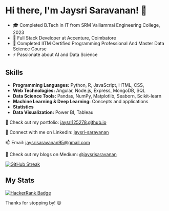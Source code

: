 # Hi there, I'm Jaysri Saravanan! 👋

- 🎓 Completed B.Tech in IT from SRM Valliammai Engineering College, 2023
- 💼 Full Stack Developer at Accenture, Coimbatore
- 📜 Completed IITM Certified Programming Professional And Master Data Science Course
- ⚡ Passionate about AI and Data Science

## Skills
- **Programming Languages:** Python, R, JavaScript, HTML, CSS,
- **Web Technologies:** Angular, Node.js, Express, MongoDB, SQL
- **Data Science Tools:** Pandas, NumPy, Matplotlib, Seaborn, Scikit-learn
- **Machine Learning & Deep Learning:** Concepts and applications
- **Statistics**
- **Data Visualization:** Power BI, Tableau

🚀 Check out my portfolio: [jaysri125278.github.io](https://jaysri125278.github.io/)

🔗 Connect with me on LinkedIn: [jaysri-saravanan](https://www.linkedin.com/in/jaysri-saravanan/)

📫 Email: jaysrisaravanan95@gmail.com

📝 Check out my blogs on Medium: [@jaysrisaravanan](https://medium.com/@jaysrisaravanan)

[![GitHub Streak](https://streak-stats.demolab.com?user=jaysri125278&mode=weekly)](https://git.io/streak-stats)

## My Stats

[![HackerRank Badge](https://img.shields.io/badge/HackerRank-Score-4caf50)](https://www.hackerrank.com/profile/saravananjaysri)


Thanks for stopping by! 😊
